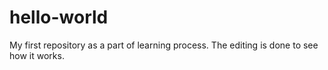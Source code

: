 # hello-world
My first repository as a part of learning process. The editing is done to see how it works.

